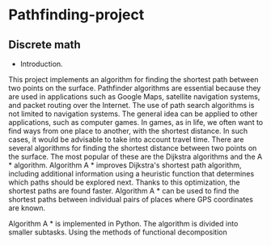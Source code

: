 # Pathfinding-project
## Discrete math


* Introduction.


This project implements an algorithm for finding the shortest path between two points on the surface.
Pathfinder algorithms are essential because they are used in applications such as Google Maps, satellite navigation systems, and packet routing over the Internet. The use of path search algorithms is not limited to navigation systems. The general idea can be applied to other applications, such as computer games. In games, as in life, we often want to find ways from one place to another, with the shortest distance. In such cases, it would be advisable to take into account travel time. There are several algorithms for finding the shortest distance between two points on the surface. The most popular of these are the Dijkstra algorithms and the A * algorithm. Algorithm A * improves Dijkstra's shortest path algorithm, including additional information using a heuristic function that determines which paths should be explored next. Thanks to this optimization, the shortest paths are found faster. Algorithm A * can be used to find the shortest paths between individual pairs of places where GPS coordinates are known.

Algorithm A * is implemented in Python. The algorithm is divided into smaller subtasks. Using the methods of functional decomposition

